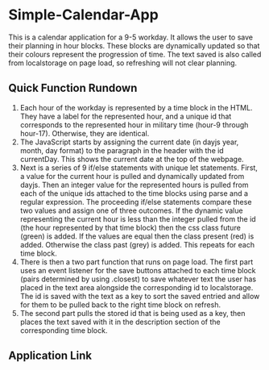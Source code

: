 # Simple-Calendar-App
This is a calendar application for a 9-5 workday. It allows the user to save their planning in hour blocks. These blocks are dynamically updated so that their colours represent the progression of time. The text saved is also called from localstorage on page load, so refreshing will not clear planning.
## Quick Function Rundown
1. Each hour of the workday is represented by a time block in the HTML. They have a label for the represented hour, and a unique id that corresponds to the represented hour in military time (hour-9 through hour-17). Otherwise, they are identical.
2. The JavaScript starts by assigning the current date (in dayjs year, month, day format) to the paragraph in the header with the id currentDay. This shows the current date at the top of the webpage.
3. Next is a series of 9 if/else statements with unique let statements. First, a value for the current hour is pulled and dynamically updated from dayjs. Then an integer value for the represented hours is pulled from each of the unique ids attached to the time blocks using parse and a regular expression. The proceeding if/else statements compare these two values and assign one of three outcomes. If the dynamic value representing the current hour is less than the integer pulled from the id (the hour represented by that time block) then the css class future (green) is added. If the values are equal then the class present (red) is added. Otherwise the class past (grey) is added. This repeats for each time block.
4. There is then a two part function that runs on page load. The first part uses an event listener for the save buttons attached to each time block (pairs determined by using .closest) to save whatever text the user has placed in the text area alongside the corresponding id to localstorage. The id is saved with the text as a key to sort the saved entried and allow for them to be pulled back to the right time block on refresh.
5. The second part pulls the stored id that is being used as a key, then places the text saved with it in the description section of the corresponding time block.
## Application Link
